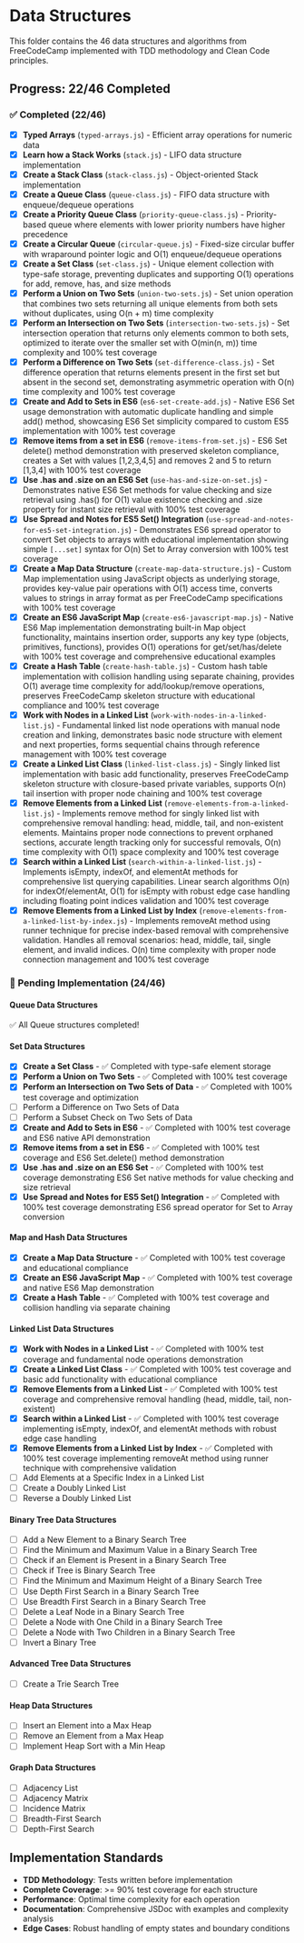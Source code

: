 # Data Structures

This folder contains the 46 data structures and algorithms from FreeCodeCamp
implemented with TDD methodology and Clean Code principles.

## Progress: 22/46 Completed

### ✅ Completed (22/46)

- [x] **Typed Arrays** (`typed-arrays.js`) - Efficient array operations for
      numeric data
- [x] **Learn how a Stack Works** (`stack.js`) - LIFO data structure
      implementation
- [x] **Create a Stack Class** (`stack-class.js`) - Object-oriented Stack
      implementation
- [x] **Create a Queue Class** (`queue-class.js`) - FIFO data structure with
      enqueue/dequeue operations
- [x] **Create a Priority Queue Class** (`priority-queue-class.js`) -
      Priority-based queue where elements with lower priority numbers have
      higher precedence
- [x] **Create a Circular Queue** (`circular-queue.js`) - Fixed-size circular
      buffer with wraparound pointer logic and O(1) enqueue/dequeue operations
- [x] **Create a Set Class** (`set-class.js`) - Unique element collection with
      type-safe storage, preventing duplicates and supporting O(1) operations
      for add, remove, has, and size methods
- [x] **Perform a Union on Two Sets** (`union-two-sets.js`) - Set union
      operation that combines two sets returning all unique elements from both
      sets without duplicates, using O(n + m) time complexity
- [x] **Perform an Intersection on Two Sets** (`intersection-two-sets.js`) - Set
      intersection operation that returns only elements common to both sets,
      optimized to iterate over the smaller set with O(min(n, m)) time
      complexity and 100% test coverage
- [x] **Perform a Difference on Two Sets** (`set-difference-class.js`) - Set
      difference operation that returns elements present in the first set but
      absent in the second set, demonstrating asymmetric operation with O(n)
      time complexity and 100% test coverage
- [x] **Create and Add to Sets in ES6** (`es6-set-create-add.js`) - Native ES6
      Set usage demonstration with automatic duplicate handling and simple add()
      method, showcasing ES6 Set simplicity compared to custom ES5
      implementation with 100% test coverage
- [x] **Remove items from a set in ES6** (`remove-items-from-set.js`) - ES6 Set
      delete() method demonstration with preserved skeleton compliance, creates
      a Set with values [1,2,3,4,5] and removes 2 and 5 to return [1,3,4] with
      100% test coverage
- [x] **Use .has and .size on an ES6 Set** (`use-has-and-size-on-set.js`) -
      Demonstrates native ES6 Set methods for value checking and size retrieval
      using .has() for O(1) value existence checking and .size property for
      instant size retrieval with 100% test coverage
- [x] **Use Spread and Notes for ES5 Set() Integration**
      (`use-spread-and-notes-for-es5-set-integration.js`) - Demonstrates ES6
      spread operator to convert Set objects to arrays with educational
      implementation showing simple `[...set]` syntax for O(n) Set to Array
      conversion with 100% test coverage
- [x] **Create a Map Data Structure** (`create-map-data-structure.js`) - Custom
      Map implementation using JavaScript objects as underlying storage,
      provides key-value pair operations with O(1) access time, converts values
      to strings in array format as per FreeCodeCamp specifications with 100%
      test coverage
- [x] **Create an ES6 JavaScript Map** (`create-es6-javascript-map.js`) - Native
      ES6 Map implementation demonstrating built-in Map object functionality,
      maintains insertion order, supports any key type (objects, primitives,
      functions), provides O(1) operations for get/set/has/delete with 100% test
      coverage and comprehensive educational examples
- [x] **Create a Hash Table** (`create-hash-table.js`) - Custom hash table
      implementation with collision handling using separate chaining, provides
      O(1) average time complexity for add/lookup/remove operations, preserves
      FreeCodeCamp skeleton structure with educational compliance and 100% test
      coverage
- [x] **Work with Nodes in a Linked List**
      (`work-with-nodes-in-a-linked-list.js`) - Fundamental linked list node
      operations with manual node creation and linking, demonstrates basic node
      structure with element and next properties, forms sequential chains
      through reference management with 100% test coverage
- [x] **Create a Linked List Class** (`linked-list-class.js`) - Singly linked
      list implementation with basic add functionality, preserves FreeCodeCamp
      skeleton structure with closure-based private variables, supports O(n)
      tail insertion with proper node chaining and 100% test coverage
- [x] **Remove Elements from a Linked List**
      (`remove-elements-from-a-linked-list.js`) - Implements remove method for
      singly linked list with comprehensive removal handling: head, middle,
      tail, and non-existent elements. Maintains proper node connections to
      prevent orphaned sections, accurate length tracking only for successful
      removals, O(n) time complexity with O(1) space complexity and 100% test
      coverage
- [x] **Search within a Linked List** (`search-within-a-linked-list.js`) -
      Implements isEmpty, indexOf, and elementAt methods for comprehensive list
      querying capabilities. Linear search algorithms O(n) for
      indexOf/elementAt, O(1) for isEmpty with robust edge case handling
      including floating point indices validation and 100% test coverage
- [x] **Remove Elements from a Linked List by Index**
      (`remove-elements-from-a-linked-list-by-index.js`) - Implements removeAt
      method using runner technique for precise index-based removal with
      comprehensive validation. Handles all removal scenarios: head, middle,
      tail, single element, and invalid indices. O(n) time complexity with
      proper node connection management and 100% test coverage

### 🔄 Pending Implementation (24/46)

#### Queue Data Structures

✅ All Queue structures completed!

#### Set Data Structures

- [x] **Create a Set Class** - ✅ Completed with type-safe element storage
- [x] **Perform a Union on Two Sets** - ✅ Completed with 100% test coverage
- [x] **Perform an Intersection on Two Sets of Data** - ✅ Completed with 100%
      test coverage and optimization
- [ ] Perform a Difference on Two Sets of Data
- [ ] Perform a Subset Check on Two Sets of Data
- [x] **Create and Add to Sets in ES6** - ✅ Completed with 100% test coverage
      and ES6 native API demonstration
- [x] **Remove items from a set in ES6** - ✅ Completed with 100% test coverage
      and ES6 Set.delete() method demonstration
- [x] **Use .has and .size on an ES6 Set** - ✅ Completed with 100% test
      coverage demonstrating ES6 Set native methods for value checking and size
      retrieval
- [x] **Use Spread and Notes for ES5 Set() Integration** - ✅ Completed with
      100% test coverage demonstrating ES6 spread operator for Set to Array
      conversion

#### Map and Hash Data Structures

- [x] **Create a Map Data Structure** - ✅ Completed with 100% test coverage and
      educational compliance
- [x] **Create an ES6 JavaScript Map** - ✅ Completed with 100% test coverage
      and native ES6 Map demonstration
- [x] **Create a Hash Table** - ✅ Completed with 100% test coverage and
      collision handling via separate chaining

#### Linked List Data Structures

- [x] **Work with Nodes in a Linked List** - ✅ Completed with 100% test
      coverage and fundamental node operations demonstration
- [x] **Create a Linked List Class** - ✅ Completed with 100% test coverage and
      basic add functionality with educational compliance
- [x] **Remove Elements from a Linked List** - ✅ Completed with 100% test
      coverage and comprehensive removal handling (head, middle, tail,
      non-existent)
- [x] **Search within a Linked List** - ✅ Completed with 100% test coverage
      implementing isEmpty, indexOf, and elementAt methods with robust edge case
      handling
- [x] **Remove Elements from a Linked List by Index** - ✅ Completed with 100%
      test coverage implementing removeAt method using runner technique with
      comprehensive validation
- [ ] Add Elements at a Specific Index in a Linked List
- [ ] Create a Doubly Linked List
- [ ] Reverse a Doubly Linked List

#### Binary Tree Data Structures

- [ ] Add a New Element to a Binary Search Tree
- [ ] Find the Minimum and Maximum Value in a Binary Search Tree
- [ ] Check if an Element is Present in a Binary Search Tree
- [ ] Check if Tree is Binary Search Tree
- [ ] Find the Minimum and Maximum Height of a Binary Search Tree
- [ ] Use Depth First Search in a Binary Search Tree
- [ ] Use Breadth First Search in a Binary Search Tree
- [ ] Delete a Leaf Node in a Binary Search Tree
- [ ] Delete a Node with One Child in a Binary Search Tree
- [ ] Delete a Node with Two Children in a Binary Search Tree
- [ ] Invert a Binary Tree

#### Advanced Tree Data Structures

- [ ] Create a Trie Search Tree

#### Heap Data Structures

- [ ] Insert an Element into a Max Heap
- [ ] Remove an Element from a Max Heap
- [ ] Implement Heap Sort with a Min Heap

#### Graph Data Structures

- [ ] Adjacency List
- [ ] Adjacency Matrix
- [ ] Incidence Matrix
- [ ] Breadth-First Search
- [ ] Depth-First Search

## Implementation Standards

- **TDD Methodology**: Tests written before implementation
- **Complete Coverage**: >= 90% test coverage for each structure
- **Performance**: Optimal time complexity for each operation
- **Documentation**: Comprehensive JSDoc with examples and complexity analysis
- **Edge Cases**: Robust handling of empty states and boundary conditions
